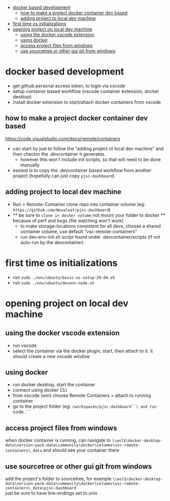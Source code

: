 - [docker based development](#docker-based-development)
  - [how to make a project docker container dev based](#how-to-make-a-project-docker-container-dev-based)
  - [adding project to local dev machine](#adding-project-to-local-dev-machine)
- [first time os initializations](#first-time-os-initializations)
- [opening project on local dev machine](#opening-project-on-local-dev-machine)
  - [using the docker vscode extension](#using-the-docker-vscode-extension)
  - [using docker](#using-docker)
  - [access project files from windows](#access-project-files-from-windows)
  - [use sourcetree or other gui git from windows](#use-sourcetree-or-other-gui-git-from-windows)


# docker based development
- get github personal access token, to login via vscode
- setup container based workflow (vscode container extension, docker desktop)
- install docker extension to start/attach docker containers from vscode

## how to make a project docker container dev based
https://code.visualstudio.com/docs/remote/containers
- can start by just to follow the "adding project ot local dev machine" and then checkin the .devcontainer it generates.   
  - however this won't include init scripts, so that will need to be done manually
- easiest is to copy the .devcontainer based workflow from another project (hopefully can just copy ```pjsc-dashboard```)

## adding project to local dev machine
- Run > Remote-Container clone repo into container volume  (eg: ```https://github.com/Novaleaf/pjsc-dashboard```)
- ** be sure to ```clone in docker volume``` not mount your folder to docker ** because of perf and bugs (file watching won't work)
  - to make storage-locations consistent for all devs, choose a shared container volume, use default "vsc-remote-containers" 
  - run dev-env-init.sh script found under .devcontainer/scripts (if not auto-run by the devcontainer)
  

# first time os initializations  
- run ```sudo ./env/ubuntu/basic-os-setup-20-04.sh```
- run ```sudo ./env/ubuntu/devenv-node.sh```
  
# opening project on local dev machine

## using the docker vscode extension
- run vscode
- select the container via the docker plugin, start, then attach to it.  it should create a new vscode window

## using docker
- run docker desktop, start the container
- connect using docker CLI
- from vscode (win) choose Remote Containers > attach to running container
- go to the project folder (eg: ```/workspaces/pjsc-dashboard``) and run ```code .```

## access project files from windows
when docker container is running, can navigate to ```\\wsl$\docker-desktop-data\version-pack-data\community\docker\volumes\vsc-remote-containers\_data``` and should see your container there

## use sourcetree or other gui git from windows
add the project's folder to sourcetree, for example ```\\wsl$\docker-desktop-data\version-pack-data\community\docker\volumes\vsc-remote-containers\_data\pjsc-dashboard```  
just be sure to have line-endings set to unix 


  
